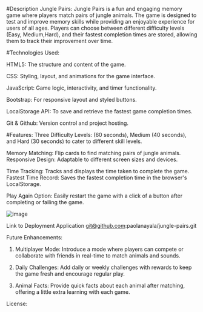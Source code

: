 #Description
Jungle Pairs: Jungle Pairs is a fun and engaging memory game where players match pairs of jungle animals. The game is designed to test and improve memory skills while providing an enjoyable experience for users of all ages. Players can choose between different difficulty levels (Easy, Medium,Hard), and their fastest completion times are stored, allowing them to track their improvement over time.


#Technologies Used:

HTML5: The structure and content of the game.

CSS: Styling, layout, and animations for the game interface.

JavaScript: Game logic, interactivity, and timer functionality.

Bootstrap: For responsive layout and styled buttons. 

LocalStorage API: To save and retrieve the fastest game completion times.

Git & Github: Version control and project hosting.


#Features:
Three Difficulty Levels: (60 seconds), Medium (40 seconds), and Hard (30 seconds) to cater to different skill levels. 

Memory Matching: Flip cards to find matching pairs of jungle animals. Responsive Design: Adaptable to different screen sizes and devices.

Time Tracking: Tracks and displays the time taken to complete the game. Fastest Time Record: Saves the fastest completion time in the browser's LocalStorage.

Play Again Option: Easily restart the game with a click of a button after completing or failing the game.


![image](https://github.com/user-attachments/assets/15e27147-46ff-4ead-b7fa-4658c0da2b98)


Link to Deployment Application
git@github.com:paolanayala/jungle-pairs.git

Future Enhancements: 
1. Multiplayer Mode: Introduce a mode where players can compete or collaborate with friends in real-time to match animals and sounds.

2. Daily Challenges: Add daily or weekly challenges with rewards to keep the game fresh and encourage regular play.

3. Animal Facts: Provide quick facts about each animal after matching, offering a little extra learning with each game.

License:

